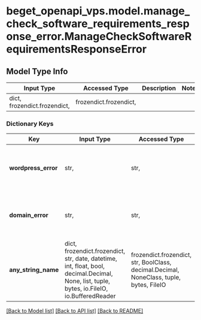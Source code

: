 # beget_openapi_vps.model.manage_check_software_requirements_response_error.ManageCheckSoftwareRequirementsResponseError

## Model Type Info
Input Type | Accessed Type | Description | Notes
------------ | ------------- | ------------- | -------------
dict, frozendict.frozendict,  | frozendict.frozendict,  |  | 

### Dictionary Keys
Key | Input Type | Accessed Type | Description | Notes
------------ | ------------- | ------------- | ------------- | -------------
**wordpress_error** | str,  | str,  |  | [optional] must be one of ["_", "DOMAIN_NOT_REGISTERED", "WRONG_NS_RECORD", "DOMAIN_NOT_DELEGATED", "INVALID_DOMAIN", "DOMAIN_IS_NEW", ] 
**domain_error** | str,  | str,  |  | [optional] must be one of ["_", "DOMAIN_NOT_REGISTERED", "WRONG_NS_RECORD", "DOMAIN_NOT_DELEGATED", "INVALID_DOMAIN", "DOMAIN_IS_NEW", ] 
**any_string_name** | dict, frozendict.frozendict, str, date, datetime, int, float, bool, decimal.Decimal, None, list, tuple, bytes, io.FileIO, io.BufferedReader | frozendict.frozendict, str, BoolClass, decimal.Decimal, NoneClass, tuple, bytes, FileIO | any string name can be used but the value must be the correct type | [optional]

[[Back to Model list]](../../README.md#documentation-for-models) [[Back to API list]](../../README.md#documentation-for-api-endpoints) [[Back to README]](../../README.md)

